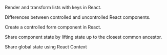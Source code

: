 Render and transform lists with keys in React. 

Differences between controlled and uncontrolled React components. 

Create a controlled form component in React. 

Share component state by lifting state up to the closest common ancestor. 

Share global state using React Context